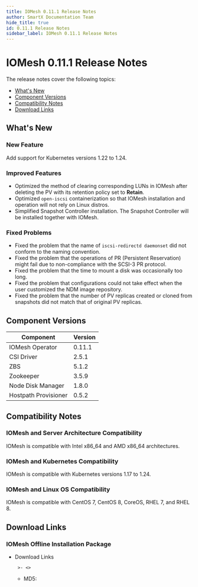 ```yaml
---
title: IOMesh 0.11.1 Release Notes
author: SmartX Documentation Team 
hide_title: true
id: 0.11.1 Release Notes
sidebar_label: IOMesh 0.11.1 Release Notes
---
```


# IOMesh 0.11.1 Release Notes

The release notes cover the following topics:

 - [What's New](#new-features)
 - [Component Versions](#component-versions)
 - [Compatibility Notes](#compatibility-notes)
 - [Download Links](#download-links)

## What's New 

### New Feature

Add support for Kubernetes versions 1.22 to 1.24.

### Improved Features

- Optimized the method of clearing corresponding LUNs in IOMesh after deleting the PV with its retention policy set to **Retain**. 
- Optimized `open-iscsi` containerization so that IOMesh installation and operation will not rely on Linux distros.
- Simplified Snapshot Controller installation. The Snapshot Controller will be installed together with IOMesh. 

### Fixed Problems
- Fixed the problem that the name of `iscsi-redirectd daemonset` did not conform to the naming convention.
- Fixed the problem that the operations of PR (Persistent Reservation) might fail due to non-compliance with the SCSI-3 PR protocol.
- Fixed the problem that the time to mount a disk was occasionally too long.
- Fixed the problem that configurations could not take effect when the user customized the NDM image repository.
- Fixed the problem that the number of PV replicas created or cloned from snapshots did not match that of original PV replicas.

## Component Versions

| Component | Version|
| -------| -------|
|IOMesh Operator|0.11.1|
| CSI Driver| 2.5.1|
|ZBS|5.1.2|
|Zookeeper|3.5.9|
|Node Disk Manager|1.8.0|
|Hostpath Provisioner|0.5.2|

## Compatibility Notes

### IOMesh and Server Architecture Compatibility  

IOMesh is compatible with Intel x86_64 and AMD x86_64 architectures.

### IOMesh and Kubernetes Compatibility
IOMesh is compatible with Kubernetes versions 1.17 to 1.24.

### IOMesh and Linux OS Compatibility
IOMesh is compatible with CentOS 7, CentOS 8, CoreOS, RHEL 7, and RHEL 8.

## Download Links

### IOMesh Offline Installation Package
- Download Links
     
       >- <>

    - MD5: 

        ```
        
        ```








